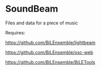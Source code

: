 SoundBeam
=========

Files and data for a piece of music


Requires:

https://github.com/BiLEnsemble/lightbeam

https://github.com/BiLEnsemble/osc-web

https://github.com/BiLEnsemble/BiLETools
